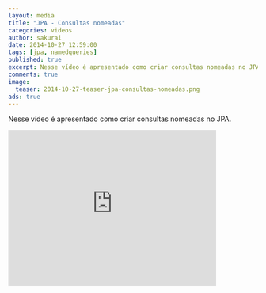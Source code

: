 ```yaml
---
layout: media
title: "JPA - Consultas nomeadas"
categories: videos
author: sakurai
date: 2014-10-27 12:59:00
tags: [jpa, namedqueries]
published: true
excerpt: Nesse vídeo é apresentado como criar consultas nomeadas no JPA.
comments: true
image:
  teaser: 2014-10-27-teaser-jpa-consultas-nomeadas.png
ads: true
---
```


Nesse vídeo é apresentado como criar consultas nomeadas no JPA.

<iframe width="420" height="315" src="https://www.youtube.com/embed/sPC-oL-5ifQ" frameborder="0" allowfullscreen></iframe>
